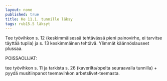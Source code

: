 ```yaml
---
layout: none
published: true
title: Ke 11.1. tunnille läksy
tags: rub15.5 läksyt
---
```

Tee työvihkon s. 12 (keskimmäisessä tehtävässä pieni painovirhe, ei tarvitse täyttää tuplia) ja s. 13 keskimmäinen tehtävä. Ylimmät käännöslauseet plussaa.

POISSAOLIJAT:

tee työvihkon s. 11 ja tarkista s. 26 (kaverilta/opelta seuraavalla tunnilla) + pyydä musitiinpanot teemavihkon arbetslivet-teemasta.